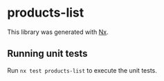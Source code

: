 # products-list

This library was generated with [Nx](https://nx.dev).

## Running unit tests

Run `nx test products-list` to execute the unit tests.
